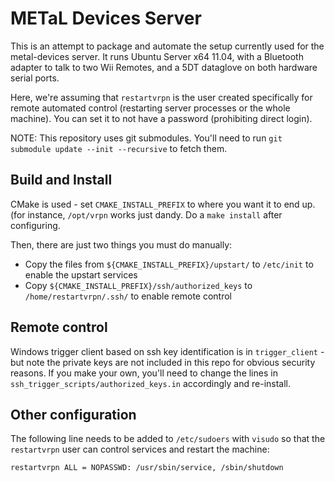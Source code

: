 # METaL Devices Server

This is an attempt to package and automate the setup currently used for the metal-devices server. It runs Ubuntu Server x64 11.04, with a Bluetooth adapter to talk to two Wii Remotes, and a 5DT dataglove on both hardware serial ports.

Here, we're assuming that `restartvrpn` is the user created specifically for remote automated control (restarting server processes or the whole machine). You can set it to not have a password (prohibiting direct login).

NOTE: This repository uses git submodules. You'll need to run `git submodule update --init --recursive` to fetch them.

## Build and Install

CMake is used - set `CMAKE_INSTALL_PREFIX` to where you want it to end up. (for instance, `/opt/vrpn` works just dandy. Do a `make install` after configuring.

Then, there are just two things you must do manually:

- Copy the files from `${CMAKE_INSTALL_PREFIX}/upstart/` to `/etc/init` to enable the upstart services
- Copy `${CMAKE_INSTALL_PREFIX}/ssh/authorized_keys` to `/home/restartvrpn/.ssh/` to enable remote control

## Remote control

Windows trigger client based on ssh key identification is in `trigger_client` - but note the private keys are not included in this repo for obvious security reasons.  If you make your own, you'll need to change the lines in `ssh_trigger_scripts/authorized_keys.in` accordingly and re-install.

## Other configuration

The following line needs to be added to `/etc/sudoers` with `visudo` so that the `restartvrpn` user can control services and restart the machine:

    restartvrpn ALL = NOPASSWD: /usr/sbin/service, /sbin/shutdown
